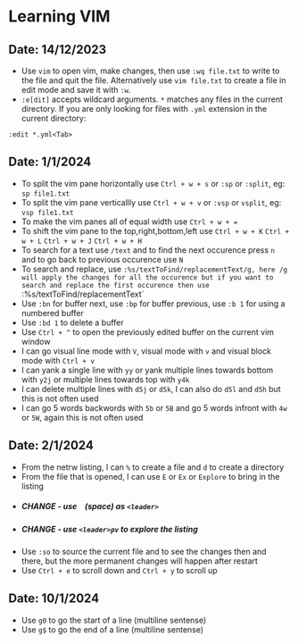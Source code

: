 # Learning VIM

## Date: 14/12/2023
- Use `vim` to open vim, make changes, then use `:wq file.txt` to write to the file and quit the file. Alternatively use `vim file.txt` to create a file in edit mode and save it with `:w`.
- `:e[dit]` accepts wildcard arguments. `*` matches any files in the current directory. If you are only looking for files with `.yml` extension in the current directory:
```
:edit *.yml<Tab>
```

## Date: 1/1/2024
- To split the vim pane horizontally use `Ctrl + w + s` or `:sp` or `:split`, eg: `sp file1.txt`
- To split the vim pane verticallly use `Ctrl + w + v` or `:vsp` or `vsplit`, eg: `vsp file1.txt`
- To make the vim panes all of equal width use `Ctrl + w + =`
- To shift the vim pane to the top,right,bottom,left use `Ctrl + w + K` `Ctrl + w + L` `Ctrl + w + J` `Ctrl + w + H`
- To search for a text use `/text` and to find the next occurence press `n` and to go back to previous occurence use `N`
- To search and replace, use `:%s/textToFind/replacementText/g, here /g will apply the changes for all the occurence but if you want to search and replace the first occurence then use `:%s/textToFind/replacementText`
- Use `:bn` for buffer next, use `:bp` for buffer previous, use `:b 1` for using a numbered buffer
- Use `:bd 1` to delete a buffer
- Use `Ctrl + ^` to open the previously edited buffer on the current vim window
- I can go visual line mode with `V`, visual mode with `v` and visual block mode with `Ctrl + v`
- I can yank a single line with `yy` or yank multiple lines towards bottom with `y2j` or multiple lines towards top with `y4k`
- I can delete multiple lines with `d5j` or `d5k`, I can also do `d5l` and `d5h` but this is not often used
- I can go 5 words backwords with `5b` or `5B` and go 5 words infront with `4w` or `5W`, again this is not often used

## Date: 2/1/2024
- From the netrw listing, I can `%` to create a file and `d` to create a directory 
- From the file that is opened, I can use `E` or `Ex` or `Explore` to bring in the listing
- ##### CHANGE - use ` ` (space) as `<leader>`
- ##### CHANGE - use `<leader>pv` to explore the listing
- Use `:so` to source the current file and to see the changes then and there, but the more permanent changes will happen after restart
- Use `Ctrl + e` to scroll down and `Ctrl + y` to scroll up

## Date: 10/1/2024
- Use `g0` to go the start of a line (multiline sentense)
- Use `g$` to go the end of a line (multiline sentense)
